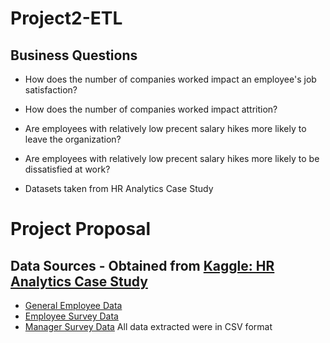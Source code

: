 # Project2-ETL

## Business Questions

- How does the number of companies worked impact an employee's job satisfaction?

- How does the number of companies worked impact attrition?

- Are employees with relatively low precent salary hikes more likely to leave the organization?

- Are employees with relatively low precent salary hikes more likely to be dissatisfied at work?


- Datasets taken from HR Analytics Case Study 

	
# Project Proposal

## Data Sources - Obtained from [Kaggle: HR Analytics Case Study](https://www.kaggle.com/datasets/vjchoudhary7/hr-analytics-case-study)
- [General Employee Data](https://www.kaggle.com/datasets/vjchoudhary7/hr-analytics-case-study?select=general_data.csv)
- [Employee Survey Data](https://www.kaggle.com/datasets/vjchoudhary7/hr-analytics-case-study?select=employee_survey_data.csv)
- [Manager Survey Data](https://www.kaggle.com/datasets/vjchoudhary7/hr-analytics-case-study?select=manager_survey_data.csv)
All data extracted were in CSV format


